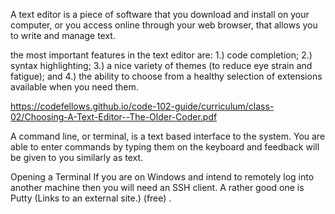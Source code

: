 A text editor is a piece of software that you download and install on
your computer, or you access online through your web browser, that
allows you to write and manage text.

the most important features in the text editor are: 1.) code completion; 2.) syntax
highlighting; 3.) a nice variety of themes (to reduce eye strain and
fatigue); and 4.) the ability to choose from a healthy selection of
extensions available when you need them.

https://codefellows.github.io/code-102-guide/curriculum/class-02/Choosing-A-Text-Editor--The-Older-Coder.pdf

A command line, or terminal, is a text based interface to the system. You are able to enter commands by typing them on the keyboard and feedback will be given to you similarly as text.

Opening a Terminal
If you are on Windows and intend to remotely log into another machine then you will need an SSH client. A rather good one is Putty (Links to an external site.) (free) .